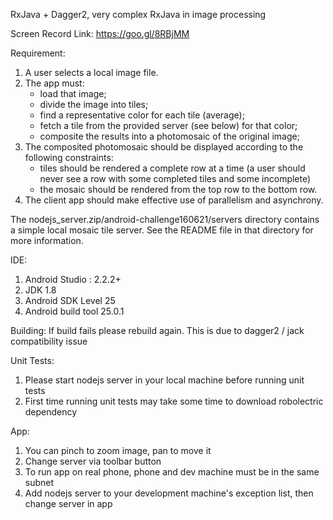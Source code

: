 RxJava + Dagger2, very complex RxJava in image processing

Screen Record Link: https://goo.gl/8RBjMM 

Requirement:

1. A user selects a local image file.
2. The app must:
   * load that image;
   * divide the image into tiles;
   * find a representative color for each tile (average);
   * fetch a tile from the provided server (see below) for that color;
   * composite the results into a photomosaic of the original image;
3. The composited photomosaic should be displayed according to the following
   constraints:
   * tiles should be rendered a complete row at a time (a user should never
      see a row with some completed tiles and some incomplete)
   * the mosaic should be rendered from the top row to the bottom row.
4. The client app should make effective use of parallelism and asynchrony.

The nodejs_server.zip/android-challenge160621/servers directory contains a simple local mosaic tile server. See the
README file in that directory for more information.

IDE:
1. Android Studio : 2.2.2+
2. JDK 1.8
3. Android SDK Level 25
4. Android build tool 25.0.1

Building:
If build fails please rebuild again. This is due to dagger2 / jack compatibility issue

Unit Tests:
1. Please start nodejs server in your local machine before running unit tests
2. First time running unit tests may take some time to download robolectric dependency

App:
1. You can pinch to zoom image, pan to move it
2. Change server via toolbar button
3. To run app on real phone, phone and dev machine must be in the same subnet
4. Add nodejs server to your development machine's exception list, then change server in app
